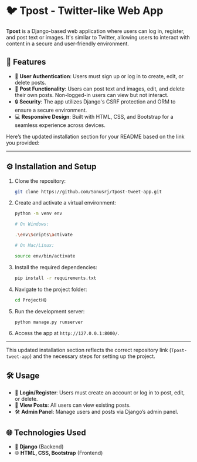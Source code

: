 # 🐦 Tpost - Twitter-like Web App

**Tpost** is a Django-based web application where users can log in, register, and post text or images. It's similar to Twitter, allowing users to interact with content in a secure and user-friendly environment.

## 🚀 Features

- 🔐 **User Authentication**: Users must sign up or log in to create, edit, or delete posts.
- 📝 **Post Functionality**: Users can post text and images, edit, and delete their own posts. Non-logged-in users can view but not interact.
- 🔒 **Security**: The app utilizes Django's CSRF protection and ORM to ensure a secure environment.
- 💻 **Responsive Design**: Built with HTML, CSS, and Bootstrap for a seamless experience across devices.


Here’s the updated installation section for your README based on the link you provided:

---

## ⚙️ Installation and Setup

1. Clone the repository:
    ```bash
    git clone https://github.com/Sonusrj/Tpost-tweet-app.git
    ```

2. Create and activate a virtual environment:
    ```bash
    python -m venv env
    
   # On Windows:
    
    .\env\Scripts\activate
    
   # On Mac/Linux:
   
    source env/bin/activate
    ```
   
2. Install the required dependencies:
    ```bash
    pip install -r requirements.txt
    ```

3. Navigate to the project folder:
    ```bash
    cd ProjectHQ
    ```

4. Run the development server:
    ```bash
    python manage.py runserver
    ```

5. Access the app at `http://127.0.0.1:8000/`.

---

This updated installation section reflects the correct repository link (`Tpost-tweet-app`) and the necessary steps for setting up the project.

## 🛠️ Usage

- 🔑 **Login/Register**: Users must create an account or log in to post, edit, or delete.
- 👀 **View Posts**: All users can view existing posts.
- 🛠️ **Admin Panel**: Manage users and posts via Django’s admin panel.

## 🌐 Technologies Used

- 🐍 **Django** (Backend)
- 🌐 **HTML, CSS, Bootstrap** (Frontend)

